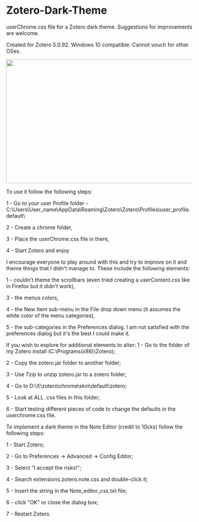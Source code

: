 # Zotero-Dark-Theme
userChrome.css file for a Zotero dark theme. Suggestions for improvements are welcome.

Created for Zotero 5.0.92. Windows 10 compatible. Cannot vouch for other OSes.

<p align="center">
<img src="https://github.com/Rosmaninho/Zotero-Dark-Theme/blob/main/zotero_refined_2.png"  width="600" height="333" />
</p>

To use it follow the following steps:

1 - Go to your user Profile folder - C:\Users\User_name\AppData\Roaming\Zotero\Zotero\Profiles\user_profile.default\

2 - Create a chrome folder,

3 - Place the userChrome.css file in there,

4 - Start Zotero and enjoy


I  encourage everyone to play around with this and try to improve on it and theme things that I didn't manage to. These include the following elements:

1 -  couldn't theme the scrollbars (even tried creating a userContent.css  like in Firefox but it didn't work), 

3 - the  menus colors,

4 - the New Item sub-menu in the File drop down menu (it assumes the white color of the menu categories),

5 - the sub-categories in the Preferences dialog. I am not satisfied with the preferences dialog but it's the best I could make it.


If you wish to explore for additional elements to alter:
1 - Go to the folder of my Zotero install (C:\Programs(x86)\Zotero); 

2 - Copy the zotero.jar folder to another folder; 

3 - Use 7zip to unzip zotero.jar to a zotero folder; 

4 - Go to D:\X\zotero\chrome\skin\default\zotero; 

5 - Look at ALL .css files in this folder; 

6 - Start testing different pieces of code to change the defaults in the userchrome.css file.

To implement a dark theme in the Note Editor (credit to 10cks) follow the following steps:

1 - Start Zotero;

2 - Go to Preferences -> Advanced -> Config Editor;

3 - Select "I accept the risks!";

4 - Search extensions.zotero.note.css and double-click it;

5 - Insert the string in the Note_editor_css.txt file;

6 - click "OK" or close the dialog box;

7 - Restart Zotero.
    
